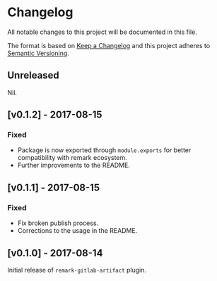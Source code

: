 # Changelog

All notable changes to this project will be documented in this file.

The format is based on [Keep a Changelog](http://keepachangelog.com/) and this project adheres to [Semantic Versioning](http://semver.org/).

## Unreleased

Nil.

## [v0.1.2] - 2017-08-15

### Fixed

- Package is now exported through `module.exports` for better compatibility with
  remark ecosystem.
- Further improvements to the README.

## [v0.1.1] - 2017-08-15

### Fixed

- Fix broken publish process.
- Corrections to the usage in the README.

## [v0.1.0] - 2017-08-14

Initial release of `remark-gitlab-artifact` plugin.
